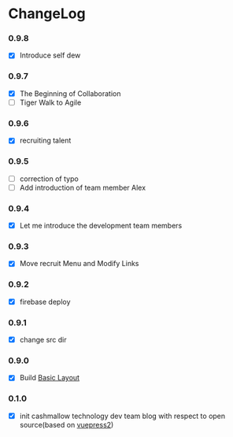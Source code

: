 # ChangeLog

### 0.9.8
- [x] Introduce self dew 

### 0.9.7
- [x] The Beginning of Collaboration
- [ ] Tiger Walk to Agile

### 0.9.6
- [x] recruiting talent

### 0.9.5
- [ ] correction of typo
- [ ] Add introduction of team member Alex

### 0.9.4
- [x] Let me introduce the development team members

### 0.9.3
- [x] Move recruit Menu and Modify Links

### 0.9.2
- [x] firebase deploy

### 0.9.1
- [x] change src dir

### 0.9.0
- [x] Build [Basic Layout](https://v2.vuepress.vuejs.org/guide/configuration.html#config-file)

### 0.1.0
- [x] init cashmallow technology dev team blog with respect to open source(based on [vuepress2](https://v2.vuepress.vuejs.org/))
